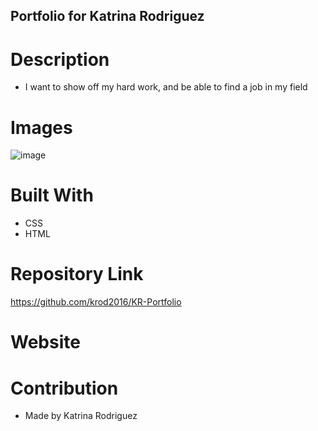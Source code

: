 ## Portfolio for Katrina Rodriguez

# Description
* I want to show off my hard work, and be able to find a job in my field

# Images
![image](https://user-images.githubusercontent.com/88009884/135761718-500eff38-2c04-4bcb-abf5-9400b627bfb2.png)

# Built With
* CSS
* HTML

# Repository Link
https://github.com/krod2016/KR-Portfolio

# Website 

# Contribution
* Made by Katrina Rodriguez

